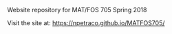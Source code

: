 Website repository for MAT/FOS 705 Spring 2018

Visit the site at: https://npetraco.github.io/MATFOS705/
